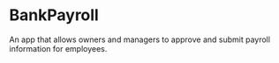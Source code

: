 # BankPayroll
An app that allows owners and managers to approve and submit payroll information for employees.
